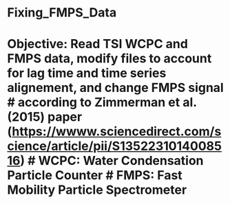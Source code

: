 # Fixing_FMPS_Data
# Objective: Read TSI WCPC and FMPS data, modify files to account for lag time and time series alignement, and change FMPS signal #            according to Zimmerman et al. (2015) paper (https://wwww.sciencedirect.com/science/article/pii/S1352231014008516)  # WCPC: Water Condensation Particle Counter # FMPS: Fast Mobility Particle Spectrometer
